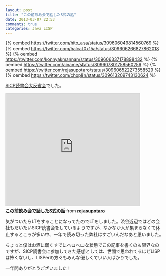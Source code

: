 ```yaml
---
layout: post
title: "この前飲み会で話したS式の話"
date: 2013-03-07 22:53
comments: true
categories: Java LISP
---
```


{% oembed https://twitter.com/hito_asa/status/309606049814560769 %}
{% oembed https://twitter.com/halcat0x15a/status/309606266827862018 %}
{% oembed https://twitter.com/konnyakmannan/status/309606337178898432 %}
{% oembed https://twitter.com/ainame/status/309607801758560256 %}
{% oembed https://twitter.com/rejasupotaro/status/309606522273558529 %}
{% oembed https://twitter.com/choplin/status/309613209743130624 %}

[SICP読書会大反省会](http://www.zusaar.com/event/535003)でした。

<iframe src="http://www.slideshare.net/slideshow/embed_code/17005410" width="427" height="356" frameborder="0" marginwidth="0" marginheight="0" scrolling="no" style="border:1px solid #CCC;border-width:1px 1px 0;margin-bottom:5px" allowfullscreen webkitallowfullscreen mozallowfullscreen> </iframe> <div style="margin-bottom:5px"> <strong> <a href="http://www.slideshare.net/rejasupotaro/s-17005410" title="この前飲み会で話したS式の話" target="_blank">この前飲み会で話したS式の話</a> </strong> from <strong><a href="http://www.slideshare.net/rejasupotaro" target="_blank">rejasupotaro</a></strong> </div>

気がついたらLTをすることになってたのでLTをしました。渋谷近辺ではどの会社もだいたいSICP読書会をしているようですが、なかなか人が集まらなくて休止するところが多い中、一年で読み切った弊社はすごいんだなあと思いました。  

ちょっと僕はお酒に弱くすでにヘロヘロな状態でこの記事を書くのも限界なのですが、SICP読書会に参加してきた感想としては、世間で思われてるほどLISPは怖くないし、LISPerの方々もみんな優しくていい人ばかりでした。  

一年間ありがとうございました！
